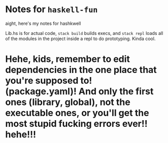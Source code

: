 # Notes for `haskell-fun`

aight, here's my notes for hashkwell

Lib.hs is for actual code, `stack build` builds execs,
and `stack repl` loads all of the modules in the project inside
a repl to do prototyping. Kinda cool. 

# Hehe, kids, remember to edit dependencies in the one place that you're supposed to! (package.yaml)! And only the first ones (library, global), not the executable ones, or you'll get the most stupid fucking errors ever!! hehe!!!